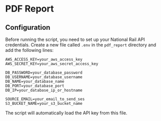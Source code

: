 # PDF Report



## Configuration

Before running the script, you need to set up your National Rail API credentials. Create a new file called `.env` in the `pdf_report` directory and add the following lines:

```text
AWS_ACCESS_KEY=your_aws_access_key
AWS_SECRET_KEY=your_aws_secret_access_key

DB_PASSWORD=your_database_password
DB_USERNAME=your_database_username
DB_NAME=your_database_name
DB_PORT=your_database_port
DB_IP=your_database_ip_or_hostname

SOURCE_EMAIL=your_email_to_send_ses
S3_BUCKET_NAME=your_s3_bucket_name 
```

The script will automatically load the API key from this file.

